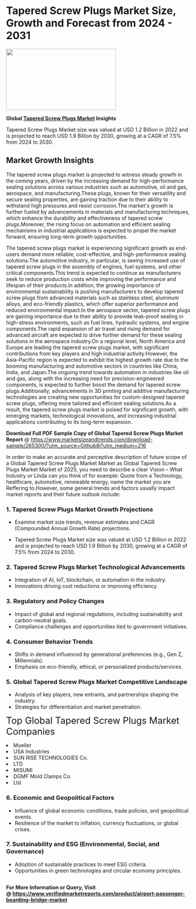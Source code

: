 <H1>Tapered Screw Plugs Market Size, Growth and Forecast from 2024 - 2031</H1><img class="aligncenter size-medium wp-image-584254" src="https://thirdeyenews.in/wp-content/uploads/2024/09/Global-Market-Research-300x168.jpeg" alt="" width="300" height="168" /><p><strong>Global&nbsp;<a href="https://www.marketsizeandtrends.com/download-sample/265300/?utm_source=Github8j?utm_medium=216">Tapered Screw Plugs Market</a> Insights</strong></p><p>Tapered Screw Plugs Market size was valued at USD 1.2 Billion in 2022 and is projected to reach USD 1.9 Billion by 2030, growing at a CAGR of 7.5% from 2024 to 2030.</p><p><h2>Market Growth Insights</h2> <p>The tapered screw plugs market is projected to witness steady growth in the coming years, driven by the increasing demand for high-performance sealing solutions across various industries such as automotive, oil and gas, aerospace, and manufacturing.These plugs, known for their versatility and secure sealing properties, are gaining traction due to their ability to withstand high pressures and resist corrosion.The market's growth is further fueled by advancements in materials and manufacturing techniques, which enhance the durability and effectiveness of tapered screw plugs.Moreover, the rising focus on automation and efficient sealing mechanisms in industrial applications is expected to propel the market forward, ensuring long-term growth opportunities.</p> <p>The tapered screw plugs market is experiencing significant growth as end-users demand more reliable, cost-effective, and high-performance sealing solutions.The automotive industry, in particular, is seeing increased use of tapered screw plugs in the assembly of engines, fuel systems, and other critical components.This trend is expected to continue as manufacturers seek to reduce production costs while improving the performance and lifespan of their products.In addition, the growing importance of environmental sustainability is pushing manufacturers to develop tapered screw plugs from advanced materials such as stainless steel, aluminum alloys, and eco-friendly plastics, which offer superior performance and reduced environmental impact.In the aerospace sector, tapered screw plugs are gaining importance due to their ability to provide leak-proof sealing in high-stress environments, such as fuel lines, hydraulic systems, and engine components.The rapid expansion of air travel and rising demand for advanced aircraft are expected to drive further demand for these sealing solutions in the aerospace industry.On a regional level, North America and Europe are leading the tapered screw plugs market, with significant contributions from key players and high industrial activity.However, the Asia-Pacific region is expected to exhibit the highest growth rate due to the booming manufacturing and automotive sectors in countries like China, India, and Japan.The ongoing trend towards automation in industries like oil and gas, along with the increasing need for precision-engineered components, is expected to further boost the demand for tapered screw plugs.Additionally, advancements in 3D printing and additive manufacturing technologies are creating new opportunities for custom-designed tapered screw plugs, offering more tailored and efficient sealing solutions.As a result, the tapered screw plugs market is poised for significant growth, with emerging markets, technological innovations, and increasing industrial applications contributing to its long-term expansion.<p><span class=""><strong>Download Full PDF Sample Copy of Global Tapered Screw Plugs Market Report</strong> @ <a href="https://www.marketsizeandtrends.com/download-sample/265300/?utm_source=Github8j?utm_medium=216" target="_blank">https://www.marketsizeandtrends.com/download-sample/265300/?utm_source=Github8j?utm_medium=216</a></span></p><p>In order to make an accurate and perceptive description of future scope of a Global&nbsp;Tapered Screw Plugs Market Market as Global&nbsp;Tapered Screw Plugs Market Market of 2025, you need to describe a clear Vision &ndash; What Industry or Linda can you think of for example: Quote from a Technology, healthcare, automotive, renewable energy, name the market you are Reffering to.However, some general trends and factors usually impact market reports and their future outlook include:</p><h3>1.&nbsp;<strong>Tapered Screw Plugs Market Growth Projections</strong></h3><ul><li>Examine market size trends, revenue estimates and CAGR (Compounded Annual Growth Rate) projections.</li><li><p>Tapered Screw Plugs Market size was valued at USD 1.2 Billion in 2022 and is projected to reach USD 1.9 Billion by 2030, growing at a CAGR of 7.5% from 2024 to 2030.</p></li></ul><h3>2.&nbsp;<strong>Tapered Screw Plugs Market Technological Advancements</strong></h3><ul><li>Integration of AI, IoT, blockchain, or automation in the industry.</li><li>Innovations driving cost reductions or improving efficiency.</li></ul><h3>3.&nbsp;<strong>Regulatory and Policy Changes</strong></h3><ul><li>Impact of global and regional regulations, including sustainability and carbon-neutral goals.</li><li>Compliance challenges and opportunities tied to government initiatives.</li></ul><h3>4.&nbsp;<strong>Consumer Behavior Trends</strong></h3><ul><li>Shifts in demand influenced by generational preferences (e.g., Gen Z, Millennials).</li><li>Emphasis on eco-friendly, ethical, or personalized products/services.</li></ul><h3>5.&nbsp;<strong>Global Tapered Screw Plugs Market Competitive Landscape</strong></h3><ul><li>Analysis of key players, new entrants, and partnerships shaping the industry.</li><li>Strategies for differentiation and market penetration.</li></ul><p data-pm-slice="1 1 []"><span style="color: inherit; font-family: inherit; font-size: 25px;">Top Global Tapered Screw Plugs Market Companies</span></p><div class="" data-test-id=""><p><li>Mueller</li><li> USA Industries</li><li> SUN RISE TECHNOLOGIES Co.</li><li>LTD</li><li> MISUMI</li><li> DGMF Mold Clamps Co.</li><li> Ltd</li></p></div><h3>6.&nbsp;<strong>Economic and Geopolitical Factors</strong></h3><ul><li>Influence of global economic conditions, trade policies, and geopolitical events.</li><li>Resilience of the market to inflation, currency fluctuations, or global crises.</li></ul><h3>7.&nbsp;<strong>Sustainability and ESG (Environmental, Social, and Governance)</strong></h3><ul><li>Adoption of sustainable practices to meet ESG criteria.</li><li>Opportunities in green technologies and circular economy principles.</li></ul><h2><strong style="font-size: 14px;">For More Information or Query, Visit @&nbsp;</strong><a style="background-color: #ffffff; font-size: 14px;" href="https://www.marketsizeandtrends.com/report/tapered-screw-plugs-market/" target="_blank">https://www.verifiedmarketreports.com/product/airport-passenger-boarding-bridge-market</a></h2>